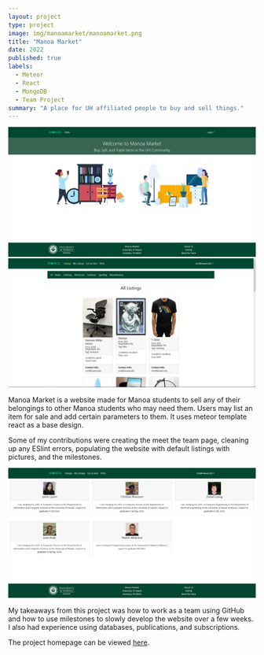 ```yaml
---
layout: project
type: project
image: img/manoamarket/manoamarket.png
title: "Manoa Market"
date: 2022
published: true
labels:
  - Meteor
  - React
  - MongoDB
  - Team Project
summary: "A place for UH affiliated people to buy and sell things."
---
```

<img width="1000px" class="img-fluid" src="/img/manoamarket/mmfront.png">
<img width="1000px" class="img-fluid" src="/img/manoamarket/mmlisting.png">

Manoa Market is a website made for Manoa students to sell any of their belongings to other Manoa students who may need them. Users may list an item for sale and add certain parameters to them. It uses meteor template react as a base design. 

Some of my contributions were creating the meet the team page, cleaning up any ESlint errors, populating the website with default listings with pictures, and the milestones.

<img width="1000px" class="img-fluid" src="/img/manoamarket/mmteam.png">

My takeaways from this project was how to work as a team using GitHub and how to use milestones to slowly develop the website over a few weeks. I also had experience using databases, publications, and subscriptions.

The project homepage can be viewed [here](https://manoa-market.github.io/).
